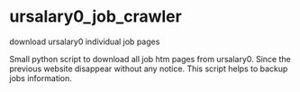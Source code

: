 # ursalary0_job_crawler
download ursalary0 individual job pages

Small python script to download all job htm pages from ursalary0. 
Since the previous website disappear without any notice. This script helps to backup jobs information.
